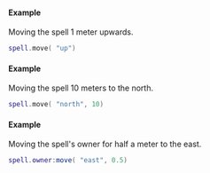 #### Example
Moving the spell 1 meter upwards.
```lua
spell.move( "up")
```

#### Example
Moving the spell 10 meters to the north.
```lua
spell.move( "north", 10)
```

#### Example
Moving the spell's owner for half a meter to the east.
```lua
spell.owner:move( "east", 0.5)
```
